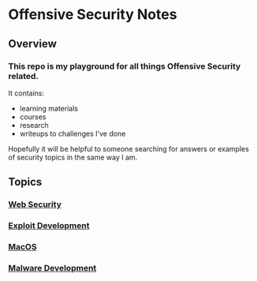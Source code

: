 # Offensive Security Notes

## Overview

### This repo is my playground for all things Offensive Security related. 

It contains:

- learning materials 
- courses 
- research 
- writeups to challenges I've done 

Hopefully it will be helpful to someone searching for answers or examples of security topics in the same way I am.

## Topics

### [Web Security](./Web-Security/README.md)
### [Exploit Development](./Exploit-Dev/README.md)
### [MacOS](./MacOS/README.md)
### [Malware Development](./Mal-Dev/README.md)
